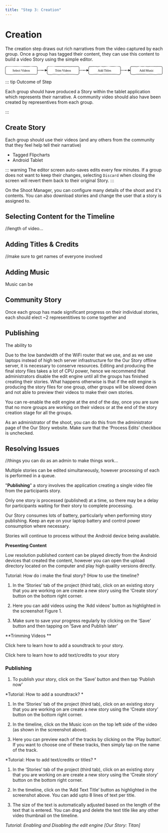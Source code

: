 ```yaml
---
title: "Step 3: Creation"
---
```


<ReadTime />

<Steps step="4"/>

# Creation

<Leader>

The creation step draws out rich narratives from the video captured by each group. Once a group has tagged their content, they can use this content to build a video Story using the simple editor.

<div style="text-align:center">
<svg xmlns="http://www.w3.org/2000/svg" xmlns:xlink="http://www.w3.org/1999/xlink" version="1.1" width="592px" height="32px" viewBox="-0.5 -0.5 592 32" style="background-color: rgb(255, 255, 255);"><defs/><g><path d="M 120 14.67 L 120 14.69 L 124 14.76 L 128 14.61 L 132 14.48 L 136 14.57 L 140 14.67 L 140 14.9 L 139.33 14.45 L 138.67 14.66 L 138 14.44 L 137.33 14.71 L 136.67 14.67 L 136.67 14.5 L 139.46 14.49 L 142.25 14.79 L 145.05 14.62 L 147.84 14.49 L 150.63 14.67" fill="none" stroke="#000000" stroke-linejoin="round" stroke-linecap="round" stroke-miterlimit="10" pointer-events="none"/><path d="M 155.88 14.67 L 155.93 14.77 L 154.52 15.43 L 153.12 16.15 L 151.7 16.81 L 150.22 17.33 L 148.88 18.17 L 148.76 18.11 L 149.1 17.4 L 149.52 16.74 L 150.04 16.12 L 150.45 15.45 L 150.63 14.67 L 150.6 14.65 L 150.36 14.01 L 149.76 13.18 L 149.61 12.58 L 149.06 11.78 L 148.88 11.17 L 148.95 11.3 L 150.27 11.85 L 151.67 12.53 L 153.17 13.45 L 154.45 13.9 L 155.88 14.67 Z Z" fill="#000000" stroke="#000000" stroke-linejoin="round" stroke-linecap="round" stroke-miterlimit="10" pointer-events="none"/><path d="M 4.5 0 L 4.5 -0.17 L 14.59 -0.32 L 24.68 -0.44 L 34.77 -0.2 L 44.86 -0.21 L 54.95 -0.54 L 65.05 -0.29 L 75.14 0.32 L 85.23 0.39 L 95.32 -0.59 L 105.41 -0.06 L 115.5 0 Q 120 0 120 4.5 L 120.08 4.5 L 119.91 8.7 L 120.1 12.9 L 119.96 17.1 L 119.93 21.3 L 120 25.5 Q 120 30 115.5 30 L 115.5 30.19 L 105.41 29.74 L 95.32 29.75 L 85.23 29.63 L 75.14 29.82 L 65.05 30.26 L 54.95 29.64 L 44.86 29.84 L 34.77 29.54 L 24.68 30.43 L 14.59 30.24 L 4.5 30 Q 0 30 0 25.5 L 0.19 25.5 L -0.07 21.3 L -0.09 17.1 L -0.18 12.9 L -0.14 8.7 L 0 4.5 Q 0 0 4.5 0 L 4.5 0 Z Z" fill="#ffffff" stroke="#000000" stroke-linejoin="round" stroke-linecap="round" stroke-miterlimit="10" pointer-events="none"/><g transform="translate(20.5,8.5)"><switch><foreignObject style="overflow:visible;" pointer-events="all" width="78" height="12" requiredFeatures="http://www.w3.org/TR/SVG11/feature#Extensibility"><div xmlns="http://www.w3.org/1999/xhtml" style="display: inline-block; font-size: 12px; font-family: &quot;Comic Sans MS&quot;; color: rgb(0, 0, 0); line-height: 1.2; vertical-align: top; width: 78px; white-space: nowrap; overflow-wrap: normal; text-align: center;"><div xmlns="http://www.w3.org/1999/xhtml" style="display:inline-block;text-align:inherit;text-decoration:inherit;white-space:normal;">Select Videos</div></div></foreignObject><text x="39" y="12" fill="#000000" text-anchor="middle" font-size="12px" font-family="Comic Sans MS">Select Videos</text></switch></g><path d="M 277 14.67 L 277 14.81 L 280.93 14.65 L 284.87 14.52 L 288.8 14.51 L 292.73 14.64 L 296.67 14.67 L 296.67 14.55 L 296 14.86 L 295.33 14.77 L 294.67 14.43 L 294 14.61 L 293.33 14.67 L 293.33 14.58 L 295.99 14.66 L 298.65 14.54 L 301.31 14.81 L 303.97 14.91 L 306.63 14.67" fill="none" stroke="#000000" stroke-linejoin="round" stroke-linecap="round" stroke-miterlimit="10" pointer-events="none"/><path d="M 311.88 14.67 L 311.86 14.63 L 310.52 15.44 L 309.1 16.1 L 307.78 16.96 L 306.31 17.52 L 304.88 18.17 L 304.73 18.09 L 305.24 17.47 L 305.52 16.73 L 305.92 16.06 L 306.11 15.28 L 306.63 14.67 L 306.42 14.56 L 306.32 13.98 L 306.08 13.34 L 305.52 12.53 L 305.46 11.98 L 304.88 11.17 L 304.83 11.07 L 306.18 11.67 L 307.7 12.6 L 309.13 13.36 L 310.5 14 L 311.88 14.67 Z Z" fill="#000000" stroke="#000000" stroke-linejoin="round" stroke-linecap="round" stroke-miterlimit="10" pointer-events="none"/><path d="M 161.5 0 L 161.5 -0.61 L 171.59 -0.35 L 181.68 -0.69 L 191.77 0.23 L 201.86 0.19 L 211.95 -0.02 L 222.05 0.62 L 232.14 0.13 L 242.23 0.54 L 252.32 0.21 L 262.41 0.47 L 272.5 0 Q 277 0 277 4.5 L 277.22 4.5 L 276.96 8.7 L 276.88 12.9 L 277.16 17.1 L 276.76 21.3 L 277 25.5 Q 277 30 272.5 30 L 272.5 30.71 L 262.41 30.1 L 252.32 29.78 L 242.23 29.87 L 232.14 29.35 L 222.05 30.43 L 211.95 29.49 L 201.86 30.66 L 191.77 29.85 L 181.68 29.26 L 171.59 30.72 L 161.5 30 Q 157 30 157 25.5 L 156.94 25.5 L 156.78 21.3 L 157.1 17.1 L 156.78 12.9 L 156.76 8.7 L 157 4.5 Q 157 0 161.5 0 L 161.5 0 Z Z" fill="#ffffff" stroke="#000000" stroke-linejoin="round" stroke-linecap="round" stroke-miterlimit="10" pointer-events="none"/><g transform="translate(182.5,8.5)"><switch><foreignObject style="overflow:visible;" pointer-events="all" width="68" height="12" requiredFeatures="http://www.w3.org/TR/SVG11/feature#Extensibility"><div xmlns="http://www.w3.org/1999/xhtml" style="display: inline-block; font-size: 12px; font-family: &quot;Comic Sans MS&quot;; color: rgb(0, 0, 0); line-height: 1.2; vertical-align: top; width: 68px; white-space: nowrap; overflow-wrap: normal; text-align: center;"><div xmlns="http://www.w3.org/1999/xhtml" style="display:inline-block;text-align:inherit;text-decoration:inherit;white-space:normal;">Trim Videos</div></div></foreignObject><text x="34" y="12" fill="#000000" text-anchor="middle" font-size="12px" font-family="Comic Sans MS">Trim Videos</text></switch></g><path d="M 474.5 0 L 474.5 0.34 L 484.59 0.28 L 494.68 0.68 L 504.77 -0.71 L 514.86 0.32 L 524.95 -0.5 L 535.05 0.54 L 545.14 -0.1 L 555.23 -0.13 L 565.32 0.29 L 575.41 0.07 L 585.5 0 Q 590 0 590 4.5 L 589.92 4.5 L 590.11 8.7 L 589.89 12.9 L 589.77 17.1 L 589.91 21.3 L 590 25.5 Q 590 30 585.5 30 L 585.5 29.72 L 575.41 29.45 L 565.32 30.44 L 555.23 29.96 L 545.14 29.34 L 535.05 30.31 L 524.95 29.55 L 514.86 29.41 L 504.77 29.49 L 494.68 29.55 L 484.59 30.45 L 474.5 30 Q 470 30 470 25.5 L 469.88 25.5 L 470.05 21.3 L 470.15 17.1 L 470.24 12.9 L 470.09 8.7 L 470 4.5 Q 470 0 474.5 0 L 474.5 0 Z Z" fill="#ffffff" stroke="#000000" stroke-linejoin="round" stroke-linecap="round" stroke-miterlimit="10" pointer-events="none"/><g transform="translate(500.5,8.5)"><switch><foreignObject style="overflow:visible;" pointer-events="all" width="58" height="12" requiredFeatures="http://www.w3.org/TR/SVG11/feature#Extensibility"><div xmlns="http://www.w3.org/1999/xhtml" style="display: inline-block; font-size: 12px; font-family: &quot;Comic Sans MS&quot;; color: rgb(0, 0, 0); line-height: 1.2; vertical-align: top; width: 60px; white-space: nowrap; overflow-wrap: normal; text-align: center;"><div xmlns="http://www.w3.org/1999/xhtml" style="display:inline-block;text-align:inherit;text-decoration:inherit;white-space:normal;">Add Music</div></div></foreignObject><text x="29" y="12" fill="#000000" text-anchor="middle" font-size="12px" font-family="Comic Sans MS">Add Music</text></switch></g><path d="M 433 14.67 L 433 14.54 L 437.07 14.45 L 441.13 14.73 L 445.2 14.61 L 449.27 14.82 L 453.33 14.67 L 453.33 14.87 L 452.67 14.44 L 452 14.59 L 451.33 14.78 L 450.67 14.52 L 450 14.67 L 450 14.44 L 452.73 14.51 L 455.45 14.44 L 458.18 14.89 L 460.91 14.89 L 463.63 14.67" fill="none" stroke="#000000" stroke-linejoin="round" stroke-linecap="round" stroke-miterlimit="10" pointer-events="none"/><path d="M 468.88 14.67 L 468.99 14.87 L 467.49 15.39 L 465.99 15.89 L 464.74 16.89 L 463.26 17.43 L 461.88 18.17 L 461.89 18.17 L 462.3 17.5 L 462.68 16.81 L 463.12 16.16 L 463.43 15.44 L 463.63 14.67 L 463.42 14.56 L 463.2 13.93 L 462.71 13.16 L 462.46 12.51 L 462.05 11.78 L 461.88 11.17 L 461.87 11.15 L 463.39 12.08 L 464.72 12.64 L 466.05 13.2 L 467.59 14.19 L 468.88 14.67 Z Z" fill="#000000" stroke="#000000" stroke-linejoin="round" stroke-linecap="round" stroke-miterlimit="10" pointer-events="none"/><path d="M 317.5 0 L 317.5 0.73 L 327.59 0.21 L 337.68 -0.06 L 347.77 0.74 L 357.86 -0.69 L 367.95 0.65 L 378.05 -0.21 L 388.14 -0.75 L 398.23 0.01 L 408.32 -0.03 L 418.41 -0.61 L 428.5 0 Q 433 0 433 4.5 L 433.13 4.5 L 432.88 8.7 L 432.88 12.9 L 432.9 17.1 L 432.96 21.3 L 433 25.5 Q 433 30 428.5 30 L 428.5 30.66 L 418.41 29.9 L 408.32 29.5 L 398.23 29.69 L 388.14 29.47 L 378.05 29.55 L 367.95 29.4 L 357.86 30.52 L 347.77 29.67 L 337.68 29.51 L 327.59 30.21 L 317.5 30 Q 313 30 313 25.5 L 312.84 25.5 L 313.24 21.3 L 312.8 17.1 L 313.12 12.9 L 312.87 8.7 L 313 4.5 Q 313 0 317.5 0 L 317.5 0 Z Z" fill="#ffffff" stroke="#000000" stroke-linejoin="round" stroke-linecap="round" stroke-miterlimit="10" pointer-events="none"/><g transform="translate(342.5,8.5)"><switch><foreignObject style="overflow:visible;" pointer-events="all" width="60" height="12" requiredFeatures="http://www.w3.org/TR/SVG11/feature#Extensibility"><div xmlns="http://www.w3.org/1999/xhtml" style="display: inline-block; font-size: 12px; font-family: &quot;Comic Sans MS&quot;; color: rgb(0, 0, 0); line-height: 1.2; vertical-align: top; width: 60px; white-space: nowrap; overflow-wrap: normal; text-align: center;"><div xmlns="http://www.w3.org/1999/xhtml" style="display:inline-block;text-align:inherit;text-decoration:inherit;white-space:normal;">Add Titles</div></div></foreignObject><text x="30" y="12" fill="#000000" text-anchor="middle" font-size="12px" font-family="Comic Sans MS">Add Titles</text></switch></g></g></svg>
</div>

</Leader>

::: tip Outcome of Step

Each group should have produced a Story within the tablet application which represents their narrative. A community video should also have been created by representives from each group.

:::

<TimeGuide time="3-4 hours">

## Create Story

</TimeGuide>

Each group should use their videos (and any others from the community that they feel help tell their narrative) 

<Materials>

- Tagged Flipcharts
- Android Tablet

</Materials>

::: warning
The editor screen auto-saves edits every few minutes. If a group does not want to keep their changes, selecting `Discard` when closing the screen will revert them back to their original Story.
:::

<AdminRole title="Processing Stories">

On the Shoot Manager, you can configure many details of the shoot and it's contents. You can also download stories and change the user that a story is assigned to. 

</AdminRole>

## Selecting Content for the Timeline

//length of video...

## Adding Titles & Credits

//make sure to get names of everyone involved

## Adding Music

Music can be 



## Community Story

Once each group has made significant progress on their individual stories, each should elect ~2 representitives to come together and 

## Publishing

The ability to 

<AdminRole title="Publishing Stories">

Due to the low bandwidth of the WiFi router that we use, and as we use laptops instead of high tech server infrastructure for the Our Story offline server, it is necessary to conserve resources. Editing and producing the final story files takes a lot of CPU power, hence we recommend that administrators disable the edit engine until all the groups has finished creating their stories. What happens otherwise is that if the edit engine is producing the story files for one group, other groups will be slowed down and not able to preview their videos to make their own stories. 

You can re-enable the edit engine at the end of the day, once you are sure that no more groups are working on their videos or at the end of the story creation stage for all the groups. 

As an administrator of the shoot, you can do this from the administrator page of the Our Story website. Make sure that  the ‘Process Edits’ checkbox is unchecked. 

</AdminRole>

## Resolving Issues

//things you can do as an admin to make things work...

<!-- ::: tip WiFi / 3G Connection Required

This step in the process requires that the tablets have a connection to the Our Story Dashboard. With Titan this means making sure your local WiFi is turned on, and the Our Story Titan application is running.

::: -->

<!-- **Requires WiFi connection to computer** -->

Multiple stories can be edited simultaneously, however processing of each is performed in a queue.

"**Publishing**" a story involves the application creating a single video file from the participants story.

Only one story is processed (published) at a time, so there may be a delay for participants waiting for their story to complete processing.

Our Story consumes lots of battery, particularly when performing story publishing. Keep an eye on your laptop battery and control power consumption where necessary.

Stories will continue to process without the Android device being available.

**Presenting Content**

Low resolution published content can be played directly from the Android devices that created the content, however you can open the upload directory located on the computer and play high quality versions directly.



Tutorial: How do i make the final story? (How to use the timeline? 

1. In the ‘Stories’ tab of the project (third tab), click on an existing story that you are working on are create a new story using the ‘Create story’ button on the bottom right corner. 

2. Here you can add videos using the ‘Add videos’ button as highlighted in the screenshot Figure 1. 

3. Make sure to save your progress regularly by clicking on the ‘Save’ button and then tapping on ‘Save and Publish later’

**Trimming Videos **



Click here to learn how to add a soundtrack to your story. 

Click here to learn how to add text/credits to your story

### Publishing

1. To publish your story, click on the ‘Save’ button and then tap ‘Publish now’

*Tutorial: How to add a soundtrack? *

1. In the ‘Stories’ tab of the project (third tab), click on an existing story that you are working on are create a new story using the ‘Create story’ button on the bottom right corner. 

2. In the timeline, click on the Music icon on the top left side of the video (as shown in the screenshot above). 

3. Here you can preview each of the tracks by clicking on the ‘Play button’. If you want to choose one of these tracks, then simply tap on the name of the track.  

*Tutorial: How to add text/credits or titles? *

1. In the ‘Stories’ tab of the project (third tab), click on an existing story that you are working on are create a new story using the ‘Create story’ button on the bottom right corner. 

2. In the timeline, click on the ‘Add Text Title’ button as highlighted in the screenshot above. You can add upto 8 lines of text per title. 

3. The size of the text is automatically adjusted based on the length of the text that is entered. You can drag and delete the text title like any other video thumbnail on the timeline. 

*Tutorial: Enabling and Disabling the edit engine [Our Story: Titan]*